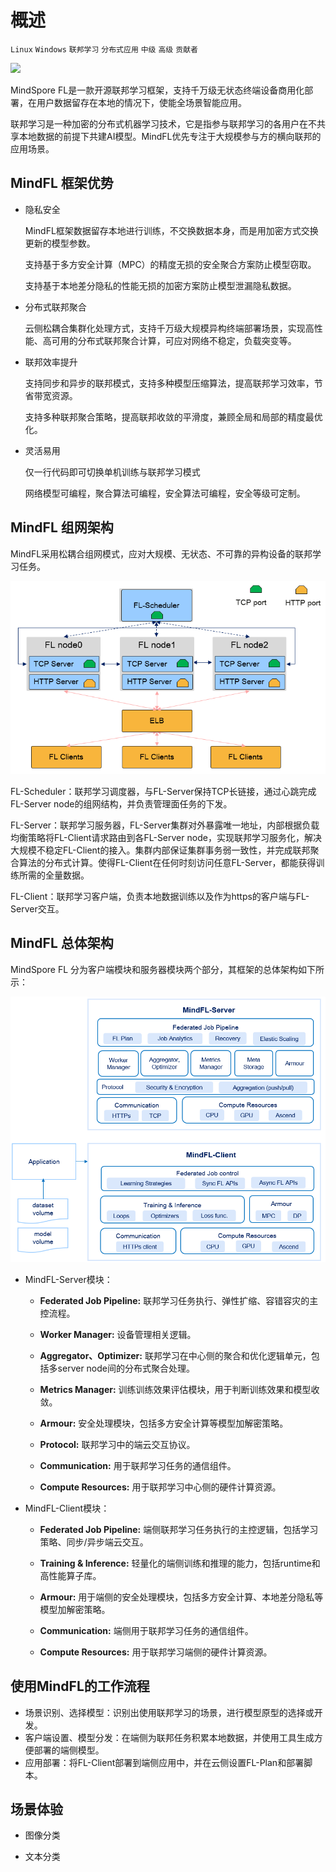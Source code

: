 # 概述

`Linux` `Windows` `联邦学习` `分布式应用` `中级` `高级` `贡献者`

<a href="https://gitee.com/lvmingfu/docs/blob/master/docs/mind_fl/source_zh_cn/summarize_fl.md" target="_blank"><img src="https://gitee.com/mindspore/docs/raw/master/resource/_static/logo_source.png"></a>

MindSpore FL是一款开源联邦学习框架，支持千万级无状态终端设备商用化部署，在用户数据留存在本地的情况下，使能全场景智能应用。

联邦学习是一种加密的分布式机器学习技术，它是指参与联邦学习的各用户在不共享本地数据的前提下共建AI模型。MindFL优先专注于大规模参与方的横向联邦的应用场景。

## MindFL 框架优势

- 隐私安全

  MindFL框架数据留存本地进行训练，不交换数据本身，而是用加密方式交换更新的模型参数。

  支持基于多方安全计算（MPC）的精度无损的安全聚合方案防止模型窃取。

  支持基于本地差分隐私的性能无损的加密方案防止模型泄漏隐私数据。

- 分布式联邦聚合

  云侧松耦合集群化处理方式，支持千万级大规模异构终端部署场景，实现高性能、高可用的分布式联邦聚合计算，可应对网络不稳定，负载突变等。

- 联邦效率提升

  支持同步和异步的联邦模式，支持多种模型压缩算法，提高联邦学习效率，节省带宽资源。

  支持多种联邦聚合策略，提高联邦收敛的平滑度，兼顾全局和局部的精度最优化。

- 灵活易用

  仅一行代码即可切换单机训练与联邦学习模式

  网络模型可编程，聚合算法可编程，安全算法可编程，安全等级可定制。

## MindFL 组网架构

MindFL采用松耦合组网模式，应对大规模、无状态、不可靠的异构设备的联邦学习任务。

![](./images/MindFL-Networking.png)

FL-Scheduler：联邦学习调度器，与FL-Server保持TCP长链接，通过心跳完成FL-Server node的组网结构，并负责管理面任务的下发。

FL-Server：联邦学习服务器，FL-Server集群对外暴露唯一地址，内部根据负载均衡策略将FL-Client请求路由到各FL-Server node，实现联邦学习服务化，解决大规模不稳定FL-Client的接入。集群内部保证集群事务弱一致性，并完成联邦聚合算法的分布式计算。使得FL-Client在任何时刻访问任意FL-Server，都能获得训练所需的全量数据。

FL-Client：联邦学习客户端，负责本地数据训练以及作为https的客户端与FL-Server交互。

## MindFL 总体架构

MindSpore FL 分为客户端模块和服务器模块两个部分，其框架的总体架构如下所示：

![architecture](./images/MindFL-architecture.png)

- MindFL-Server模块：

    - **Federated Job Pipeline:** 联邦学习任务执行、弹性扩缩、容错容灾的主控流程。

    - **Worker Manager:** 设备管理相关逻辑。

    - **Aggregator、Optimizer:** 联邦学习在中心侧的聚合和优化逻辑单元，包括多server node间的分布式聚合处理。

    - **Metrics Manager:** 训练训练效果评估模块，用于判断训练效果和模型收敛。

    - **Armour:** 安全处理模块，包括多方安全计算等模型加解密策略。

    - **Protocol:** 联邦学习中的端云交互协议。

    - **Communication:** 用于联邦学习任务的通信组件。

    - **Compute Resources:** 用于联邦学习中心侧的硬件计算资源。

- MindFL-Client模块：

    - **Federated Job Pipeline:** 端侧联邦学习任务执行的主控逻辑，包括学习策略、同步/异步端云交互。

    - **Training & Inference:** 轻量化的端侧训练和推理的能力，包括runtime和高性能算子库。

    - **Armour:** 用于端侧的安全处理模块，包括多方安全计算、本地差分隐私等模型加解密策略。

    - **Communication:** 端侧用于联邦学习任务的通信组件。

    - **Compute Resources:** 用于联邦学习端侧的硬件计算资源。

## 使用MindFL的工作流程

- 场景识别、选择模型：识别出使用联邦学习的场景，进行模型原型的选择或开发。
- 客户端设置、模型分发：在端侧为联邦任务积累本地数据，并使用工具生成方便部署的端侧模型。
- 应用部署：将FL-Client部署到端侧应用中，并在云侧设置FL-Plan和部署脚本。

## 场景体验

- 图像分类

- 文本分类  
